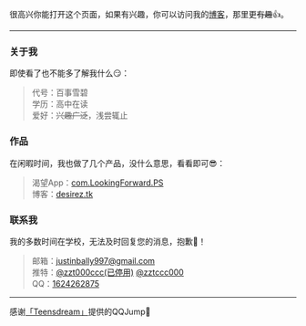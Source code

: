 很高兴你能打开这个页面，如果有兴趣，你可以访问我的[博客](https://desirez.tk)，那里更~~有趣~~👍。   

***  

### 关于我
即使看了也不能多了解我什么😏：  

> 代号：百事雪碧      
> 学历：高中在读           
> 爱好：~~兴趣广泛~~，浅尝辄止   

### 作品  
在闲暇时间，我也做了几个产品，没什么意思，看看即可😎：  

> 渴望App：[com.LookingForward.PS](https://www.coolapk.com/apk/229764)  
> 博客：[desirez.tk](https://desirez.tk)   

### 联系我
我的多数时间在学校，无法及时回复您的消息，抱歉🤣！

> 邮箱：justinbally997@gmail.com  
> 推特：[@zzt000ccc(已停用)](https://twitter.com/zzt000ccc) [@zztccc000](https://twitter.com/zztccc000)    
> QQ：[1624262875](https://www.teensdream.club/jump.html?1624262875)       

***

感谢[「Teensdream」](https://www.teensdream.club)提供的QQJump🙏    

